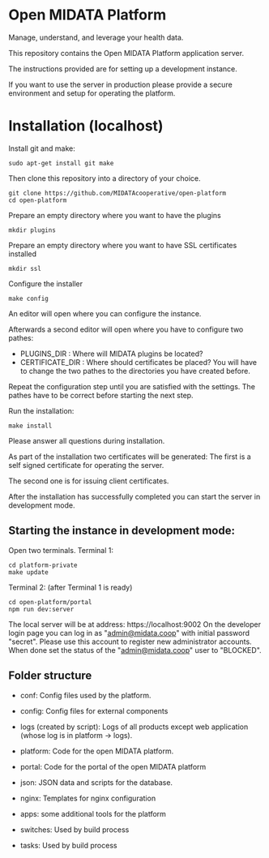 Open MIDATA Platform
====================

Manage, understand, and leverage your health data.

This repository contains the Open MIDATA Platform application server.

The instructions provided are for setting up a development instance.

If you want to use the server in production please provide a secure environment 
and setup for operating the platform. 

Installation (localhost)
===========================

Install git and make:
```
sudo apt-get install git make
```

Then clone this repository into a directory of your choice. 
```
git clone https://github.com/MIDATAcooperative/open-platform
cd open-platform
```

Prepare an empty directory where you want to have the plugins
```
mkdir plugins
```

Prepare an empty directory where you want to have SSL certificates installed
```
mkdir ssl
```

Configure the installer
```
make config
```
An editor will open where you can configure the instance.

Afterwards a second editor will open where you have to configure two pathes:
- PLUGINS_DIR : Where will MIDATA plugins be located?
- CERTIFICATE_DIR : Where should certificates be placed?
You will have to change the two pathes to the directories you have created before.

Repeat the configuration step until you are satisfied with the settings.
The pathes have to be correct before starting the next step.

Run the installation:
```
make install
```
Please answer all questions during installation.

As part of the installation two certificates will be generated:
The first is a self signed certificate for operating the server.

The second one is for issuing client certificates.

After the installation has successfully completed you can start the server in development mode.
 

Starting the instance in development mode:
------
Open two terminals.
Terminal 1:
```
cd platform-private
make update
```

Terminal 2: (after Terminal 1 is ready)
```
cd open-platform/portal
npm run dev:server
```

The local server will be at address: https://localhost:9002
On the developer login page you can log in as "admin@midata.coop" with initial password "secret".
Please use this account to register new administrator accounts. 
When done set the status of the "admin@midata.coop" user to "BLOCKED".

Folder structure
----------------

- conf: Config files used by the platform.
- config: Config files for external components
- logs (created by script): Logs of all products except web application (whose log is in platform -> logs).
- platform: Code for the open MIDATA platform.
- portal: Code for the portal of the open MIDATA platform
- json: JSON data and scripts for the database.
- nginx: Templates for nginx configuration
- apps: some additional tools for the platform

- switches: Used by build process
- tasks: Used by build process